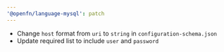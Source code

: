 ```yaml
---
'@openfn/language-mysql': patch
---
```


- Change `host` format from `uri` to `string` in `configuration-schema.json`
- Update required list to include `user` and `password`

